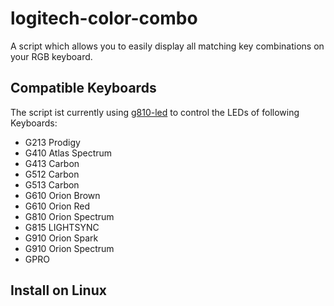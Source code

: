 # logitech-color-combo
A script which allows you to easily display all matching key combinations on your RGB keyboard.

## Compatible Keyboards
The script ist currently using [g810-led](https://github.com/MatMoul/g810-led) to control the LEDs of following Keyboards:
- G213 Prodigy
- G410 Atlas Spectrum
- G413 Carbon
- G512 Carbon
- G513 Carbon
- G610 Orion Brown
- G610 Orion Red
- G810 Orion Spectrum
- G815 LIGHTSYNC
- G910 Orion Spark
- G910 Orion Spectrum
- GPRO

## Install on Linux




